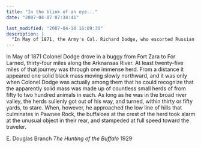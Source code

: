 ```yaml
---
title: "In the blink of an eye..."
date: "2007-04-07 07:34:41"

last_modified: "2007-04-10 16:09:31"
description: |
  "In May of 1871, the Army's Col. Richard Dodge, who escorted Russian Crown Prince Alexi's grand western hunt, could wade through an <i>ocean</i> of buffaloes. In September 1874, while he chaperones the Adair's safari, only <i>one</i> old bull is sighted."
---
```


In May of 1871 Colonel Dodge drove in a buggy from Fort Zara to For Larned, thirty-four miles along the Arknansas River. At least twenty-five miles of that journey was through one immense herd. From a distance it appeared one solid black mass moving slowly northward, and it was only when Colonel Dodge was actually among them that he could recognize that the apparently solid mass was made up of countless small herds of from fifty to two hundred animals in each. As long as he was in the broad river valley, the herds sullenly got out of his way, and turned, within thirty or fifty yards, to stare. When, however, he approached the low line of hills that culminates in Pawnee Rock, the buffaloes at the crest of the herd took alarm at the unusual object in their rear, and stampeded at full speed toward the traveler.

E. Douglas Branch
<i>The Hunting of the Buffalo</i>
1929
